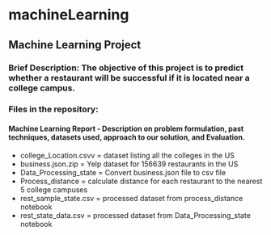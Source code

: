 # machineLearning

## Machine Learning Project 

### Brief Description: The objective of this project is to predict whether a restaurant will be successful if it is located near a college campus. 

### Files in the repository: 
#### Machine Learning Report - Description on problem formulation, past techniques, datasets used, approach to our solution, and Evaluation. 

- college_Location.csvv = dataset listing all the colleges in the US
- business.json.zip = Yelp dataset for 156639 restaurants in the US
- Data_Processing_state = Convert business.json file to csv file 
- Process_distance = calculate distance for each restaurant to the nearest 5 college campuses
- rest_sample_state.csv = processed dataset from process_distance notebook 
- rest_state_data.csv = processed dataset from Data_Processing_state notebook 
